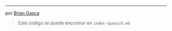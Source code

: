 ***
por [Brian Gasca](https://github.com/briangasca)

> Este codigo se puede encontrar en `index-spanish.md`

